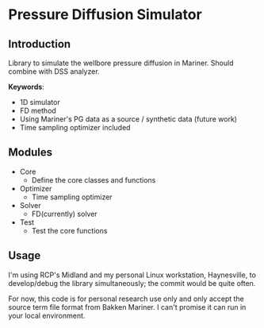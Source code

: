 # Pressure Diffusion Simulator

## Introduction

Library to simulate the wellbore pressure diffusion in Mariner. Should combine with DSS analyzer.

**Keywords**:
- 1D simulator
- FD method
- Using Mariner's PG data as a source / synthetic data (future work)
- Time sampling optimizer included

## Modules

- Core
  - Define the core classes and functions
- Optimizer
  - Time sampling optimizer
- Solver
  - FD(currently) solver
- Test
  - Test the core functions

## Usage


I'm using RCP's Midland and my personal Linux workstation, Haynesville, to develop/debug the library simultaneously; the commit would be quite often.

For now, this code is for personal research use only and only accept the source term file format from Bakken Mariner. I can't promise it can run in your local environment.
